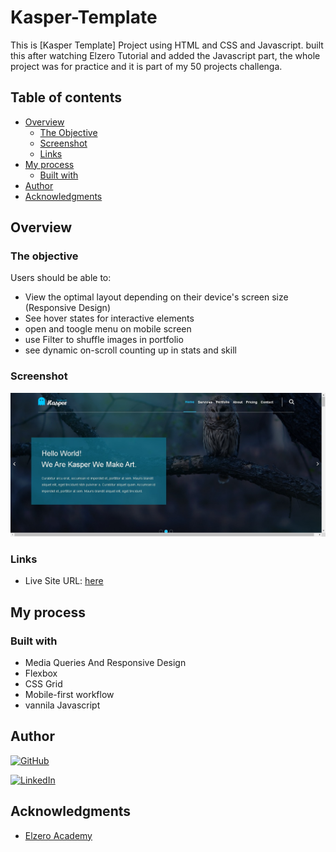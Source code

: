 # Kasper-Template

This is [Kasper Template] Project using HTML and CSS and Javascript.
built this after watching Elzero Tutorial and added the Javascript part, the whole project was for practice and it is part of my 50 projects challenga.

## Table of contents

- [Overview](#overview)
  - [The Objective](#the-objective)
  - [Screenshot](#screenshot)
  - [Links](#links)
- [My process](#my-process)
  - [Built with](#built-with)
- [Author](#author)
- [Acknowledgments](#acknowledgments)

## Overview

### The objective

Users should be able to:

- View the optimal layout depending on their device's screen size (Responsive Design)
- See hover states for interactive elements
- open and toogle menu on mobile screen
- use Filter to shuffle images in portfolio
- see dynamic on-scroll counting up in stats and skill

### Screenshot

![](./screenshot.png)

### Links

- Live Site URL: [here](https://ibrahimalsabr.github.io/Kasper-Template/)

## My process

### Built with

- Media Queries And Responsive Design
- Flexbox
- CSS Grid
- Mobile-first workflow
- vannila Javascript

## Author

[![GitHub](https://img.shields.io/badge/GitHub-100000?style=for-the-badge&logo=github&logoColor=white)](https://github.com/husamasaad)

[![LinkedIn](https://img.shields.io/badge/LinkedIn-0077B5?style=for-the-badge&logo=linkedin&logoColor=white)](https://www.linkedin.com/in/husam-asaad-328109245/)

## Acknowledgments

- [Elzero Academy](https://elzero.org/)
